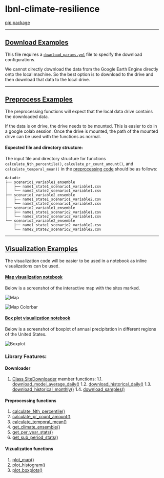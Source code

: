 # lbnl-climate-resilience

[pip package](https://pypi.org/project/climate-resilience/)

---
## [Download Examples](https://github.com/satyarth934/lbnl-climate-resilience/blob/main/examples/climate-resilience/scripts/download_example.py)
This file requires a [`download_params.yml`](https://github.com/satyarth934/lbnl-climate-resilience/blob/main/examples/climate-resilience/scripts/download_params.yml) file to specify the download configurations.

We cannot directly download the data from the Google Earth Engine directly onto the local machine. So the best option is to download to the drive and then download that data to the local drive.

---
## [Preprocess Examples](https://github.com/satyarth934/lbnl-climate-resilience/blob/main/examples/climate-resilience/scripts/preprocess_example.py)
The preprocessing functions will expect that the local data drive contains the downloaded data.

If the data is on drive, the drive needs to be mounted. 
This is easier to do in a google colab session. Once the drive is mounted, the path of the mounted drive can be used with the functions as normal.

#### Expected file and directory structure:
The input file and directory structure for functions `calculate_Nth_percentile()`, `calculate_pr_count_amount()`, and `calculate_temporal_mean()` in the [preprocessing code](https://github.com/satyarth934/lbnl-climate-resilience/blob/main/src/climate_resilience/preprocess.py) should be as follows:
```
datadir
├── scenario1_variable1_ensemble
│   ├── name1_state1_scenario1_variable1.csv
│   └── name2_state2_scenario1_variable1.csv
├── scenario1_variable2_ensemble
│   ├── name1_state1_scenario1_variable2.csv
│   └── name2_state2_scenario1_variable2.csv
├── scenario2_variable1_ensemble
│   ├── name1_state1_scenario2_variable1.csv
│   └── name2_state2_scenario2_variable1.csv
└── scenario2_variable2_ensemble
    ├── name1_state1_scenario2_variable2.csv
    └── name2_state2_scenario2_variable2.csv
```

---
## [Visualization Examples](https://github.com/satyarth934/lbnl-climate-resilience/tree/main/examples/climate-resilience/notebooks)
The visualization code will be easier to be used in a notebook as inline visualizations can be used.



#### [Map visualization notebook](https://github.com/satyarth934/lbnl-climate-resilience/blob/main/examples/climate-resilience/notebooks/visualize_example_1.ipynb)

Below is a screenshot of the interactive map with the sites marked.

![Map](https://github.com/satyarth934/lbnl-climate-resilience/blob/main/examples/climate-resilience/notebooks/sample_map_screenshot.png?raw=true)

![Map Colorbar](https://github.com/satyarth934/lbnl-climate-resilience/blob/main/examples/climate-resilience/notebooks/sample_map_colorbar.png?raw=true)



#### [Box plot visualization notebook](https://github.com/satyarth934/lbnl-climate-resilience/blob/main/examples/climate-resilience/notebooks/visualize_example_3.ipynb)

Below is a screenshot of boxplot of annual precipitation in different regions of the United States.

![Boxplot](https://github.com/satyarth934/lbnl-climate-resilience/blob/main/examples/climate-resilience/notebooks/sample_boxplot.png?raw=true)



### Library Features:

#### Downloader
1. [Class SiteDownloader](https://github.com/ALTEMIS-DOE/climate-resilience/blob/main/src/climate_resilience/downloader.py#L24) member functions:
    1.1. [download_model_average_daily()](https://github.com/ALTEMIS-DOE/climate-resilience/blob/main/src/climate_resilience/downloader.py#L108)
    1.2. [download_historical_daily()](https://github.com/ALTEMIS-DOE/climate-resilience/blob/main/src/climate_resilience/downloader.py#L159)
    1.3. [download_historical_monthly()](https://github.com/ALTEMIS-DOE/climate-resilience/blob/main/src/climate_resilience/downloader.py#L211)
    1.4. [download_samples()](https://github.com/ALTEMIS-DOE/climate-resilience/blob/main/src/climate_resilience/downloader.py#L348)

#### Preprocessing functions
1. [calculate_Nth_percentile()](https://github.com/ALTEMIS-DOE/climate-resilience/blob/main/src/climate_resilience/preprocess.py#L15)
2. [calculate_pr_count_amount()](https://github.com/ALTEMIS-DOE/climate-resilience/blob/main/src/climate_resilience/preprocess.py#L102)
3. [calculate_temporal_mean()](https://github.com/ALTEMIS-DOE/climate-resilience/blob/main/src/climate_resilience/preprocess.py#L204)
4. [get_climate_ensemble()](https://github.com/ALTEMIS-DOE/climate-resilience/blob/main/src/climate_resilience/preprocess.py#L301)
5. [get_per_year_stats()](https://github.com/ALTEMIS-DOE/climate-resilience/blob/main/src/climate_resilience/preprocess.py#L359)
6. [get_sub_period_stats()](https://github.com/ALTEMIS-DOE/climate-resilience/blob/main/src/climate_resilience/preprocess.py#L427)

#### Vizualization functions
1. [plot_map()](https://github.com/ALTEMIS-DOE/climate-resilience/blob/main/src/climate_resilience/visualize.py#L72)
2. [plot_histogram()](https://github.com/ALTEMIS-DOE/climate-resilience/blob/main/src/climate_resilience/visualize.py#L202)
3. [plot_boxplots()](https://github.com/ALTEMIS-DOE/climate-resilience/blob/main/src/climate_resilience/visualize.py#L262)
